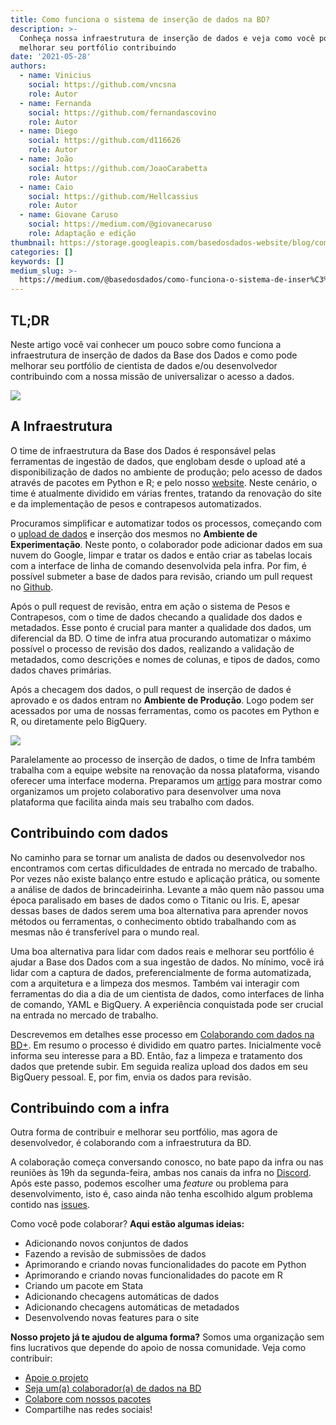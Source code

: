 ```yaml
---
title: Como funciona o sistema de inserção de dados na BD?
description: >-
  Conheça nossa infraestrutura de inserção de dados e veja como você pode
  melhorar seu portfólio contribuindo
date: '2021-05-28'
authors:
  - name: Vinicius
    social: https://github.com/vncsna
    role: Autor
  - name: Fernanda
    social: https://github.com/fernandascovino
    role: Autor
  - name: Diego
    social: https://github.com/d116626
    role: Autor
  - name: João
    social: https://github.com/JoaoCarabetta
    role: Autor
  - name: Caio
    social: https://github.com/Hellcassius
    role: Autor
  - name: Giovane Caruso
    social: https://medium.com/@giovanecaruso
    role: Adaptação e edição
thumbnail: https://storage.googleapis.com/basedosdados-website/blog/como-funciona-o-sistema-de-insercao-de-dados-na-bd/image_0.jpg
categories: []
keywords: []
medium_slug: >-
  https://medium.com/@basedosdados/como-funciona-o-sistema-de-inser%C3%A7%C3%A3o-de-dados-na-bd-61a0fe05c5d5
---
```



## TL;DR

Neste artigo você vai conhecer um pouco sobre como funciona a infraestrutura de inserção de dados da Base dos Dados e como pode melhorar seu portfólio de cientista de dados e/ou desenvolvedor contribuindo com a nossa missão de universalizar o acesso a dados.

<Image src="https://storage.googleapis.com/basedosdados-website/blog/como-funciona-o-sistema-de-insercao-de-dados-na-bd/image_0.jpg" caption="Photo by [Riho Kroll](https://unsplash.com/@rihok) on [Unsplash](https://unsplash.com/)"/>

## A Infraestrutura

O time de infraestrutura da Base dos Dados é responsável pelas ferramentas de ingestão de dados, que englobam desde o upload até a disponibilização de dados no ambiente de produção; pelo acesso de dados através de pacotes em Python e R; e pelo nosso [website](https://basedosdados.org/). Neste cenário, o time é atualmente dividido em várias frentes, tratando da renovação do site e da implementação de pesos e contrapesos automatizados.

Procuramos simplificar e automatizar todos os processos, começando com o [upload de dados](https://basedosdados.github.io/mais/colab_data/) e inserção dos mesmos no **Ambiente de Experimentação**. Neste ponto, o colaborador pode adicionar dados em sua nuvem do Google, limpar e tratar os dados e então criar as tabelas locais com a interface de linha de comando desenvolvida pela infra. Por fim, é possível submeter a base de dados para revisão, criando um pull request no [Github](https://github.com/basedosdados/mais/pulls).

Após o pull request de revisão, entra em ação o sistema de Pesos e Contrapesos, com o time de dados checando a qualidade dos dados e metadados. Esse ponto é crucial para manter a qualidade dos dados, um diferencial da BD. O time de infra atua procurando automatizar o máximo possível o processo de revisão dos dados, realizando a validação de metadados, como descrições e nomes de colunas, e tipos de dados, como dados chaves primárias.

Após a checagem dos dados, o pull request de inserção de dados é aprovado e os dados entram no **Ambiente de Produção**. Logo podem ser acessados por uma de nossas ferramentas, como os pacotes em Python e R, ou diretamente pelo BigQuery.

<Image src="https://storage.googleapis.com/basedosdados-website/blog/como-funciona-o-sistema-de-insercao-de-dados-na-bd/image_1.png"/>

Paralelamente ao processo de inserção de dados, o time de Infra também trabalha com a equipe website na renovação da nossa plataforma, visando oferecer uma interface moderna. Preparamos um [artigo](https://medium.com/basedosdados/um-site-feito-a-v%C3%A1rias-m%C3%A3os-60ddc9eaa4d3?source=collection_home---------2-------------------------------) para mostrar como organizamos um projeto colaborativo para desenvolver uma nova plataforma que facilita ainda mais seu trabalho com dados.

## Contribuindo com dados

No caminho para se tornar um analista de dados ou desenvolvedor nos encontramos com certas dificuldades de entrada no mercado de trabalho. Por vezes não existe balanço entre estudo e aplicação prática, ou somente a análise de dados de brincadeirinha. Levante a mão quem não passou uma época paralisado em bases de dados como o Titanic ou Iris. E, apesar dessas bases de dados serem uma boa alternativa para aprender novos métodos ou ferramentas, o conhecimento obtido trabalhando com as mesmas não é transferível para o mundo real.

Uma boa alternativa para lidar com dados reais e melhorar seu portfólio é ajudar a Base dos Dados com a sua ingestão de dados. No mínimo, você irá lidar com a captura de dados, preferencialmente de forma automatizada, com a arquitetura e a limpeza dos mesmos. Também vai interagir com ferramentas do dia a dia de um cientista de dados, como interfaces de linha de comando, YAML e BigQuery. A experiência conquistada pode ser crucial na entrada no mercado de trabalho.

Descrevemos em detalhes esse processo em [Colaborando com dados na BD+](https://basedosdados.github.io/mais/colab_data/). Em resumo o processo é dividido em quatro partes. Inicialmente você informa seu interesse para a BD. Então, faz a limpeza e tratamento dos dados que pretende subir. Em seguida realiza upload dos dados em seu BigQuery pessoal. E, por fim, envia os dados para revisão.

## Contribuindo com a infra

Outra forma de contribuir e melhorar seu portfólio, mas agora de desenvolvedor, é colaborando com a infraestrutura da BD.

A colaboração começa conversando conosco, no bate papo da infra ou nas reuniões às 19h da segunda-feira, ambas nos canais da infra no [Discord](https://discord.gg/huKWpsVYx4). Após este passo, podemos escolher uma *feature* ou problema para desenvolvimento, isto é, caso ainda não tenha escolhido algum problema contido nas [issues](https://github.com/basedosdados/mais/issues).

Como você pode colaborar? **Aqui estão algumas ideias:**

* Adicionando novos conjuntos de dados
* Fazendo a revisão de submissões de dados
* Aprimorando e criando novas funcionalidades do pacote em Python
* Aprimorando e criando novas funcionalidades do pacote em R
* Criando um pacote em Stata
* Adicionando checagens automáticas de dados
* Adicionando checagens automáticas de metadados
* Desenvolvendo novas features para o site

**Nosso projeto já te ajudou de alguma forma?** Somos uma organização sem fins lucrativos que depende do apoio de nossa comunidade. Veja como contribuir:

* [Apoie o projeto](https://apoia.se/basedosdados)
* [Seja um(a) colaborador(a) de dados na BD](https://basedosdados.github.io/mais/colab_data/)
* [Colabore com nossos pacotes](https://github.com/basedosdados/mais)
* Compartilhe nas redes sociais!
